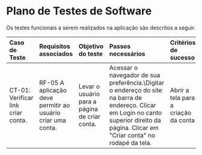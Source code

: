 # Plano de Testes de Software

Os testes funcionais a serem realizados na aplicação são descritos a seguir. 

| Caso de Teste | Requisitos associados | Objetivo do teste|Passos necessários|Critérios de sucesso|Responsável
|:---|:----|:---|:------|:---|:---
| CT-01: Verificar link criar conta. | RF-05	A aplicação deve permitir ao usuário criar uma conta. | Levar o usuário para a página de criar conta.| Acessar o navegador de sua preferência.\Digitar o endereço do site na barra de endereço. Clicar em Login no canto superior direito da página. Clicar em "Criar conta" no rodapé da tela.| Abrir a tela para a criação da conta  |   Lucineia|

 

